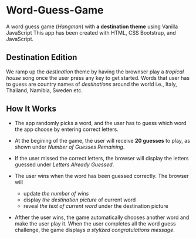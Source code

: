 # Word-Guess-Game

A word guess game  (*Hangman*) with **a destination theme** using Vanilla JavaScript
This app has been created with HTML, CSS Bootstrap, and JavaScript. 

## Destination Edition
We ramp up the *destination* theme by having the brownser play a *tropical house* song once the user press any key to get started.
Words that user has to guess are country names of *destinations* around the world i.e., Italy, Thailand, Namibia, Sweden etc.

## How It Works

* The app randomly picks a word, and the user has to guess which word the app choose by entering correct letters.

* At the begining of the game, the user will receive **20 guesses** to play, as shown under *Number of Guesses Remaining*.

* If the user missed the correct letters, the browser will display the letters guessed under *Letters Already Guessed*.

* The user wins when the word has been guessed correctly. The browser will
    * update *the number of wins*
    * display *the destination picture* of current word
    * reveal *the text of current word* under the destination picture

* Afther the user wins, the game automatically chooses another word and make the user play it. When the user completes all the word guess challenge, the game displays *a stylized congratulations message*.



